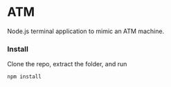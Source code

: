 # ATM

Node.js terminal application to mimic an ATM machine.

### Install
Clone the repo, extract the folder, and run
```sh
npm install
```
